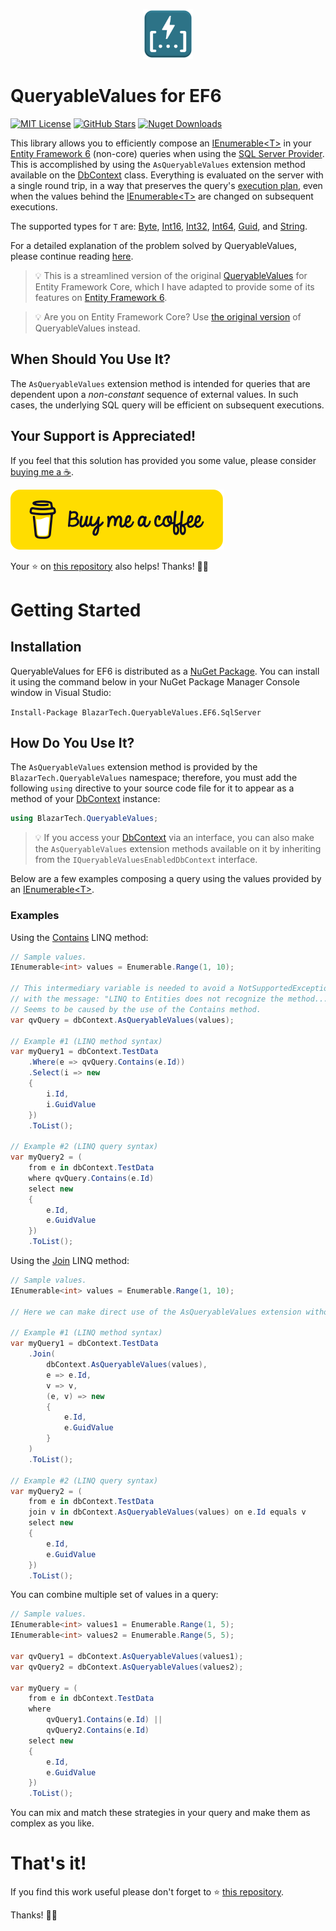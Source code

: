 <p align="center">
    <img src="/docs/images/icon.png" alt="Logo" style="width: 80px;">
</p>

# QueryableValues for EF6

[![MIT License](https://badgen.net/badge/license/MIT/blue)](https://github.com/yv989c/BlazarTech.QueryableValues.EF6/blob/main/LICENSE.md)
[![GitHub Stars](https://badgen.net/github/stars/yv989c/BlazarTech.QueryableValues.EF6?icon=github)][Repository]
[![Nuget Downloads](https://badgen.net/nuget/dt/BlazarTech.QueryableValues.EF6.SqlServer?icon=nuget)][NuGet Package]

This library allows you to efficiently compose an [IEnumerable&lt;T&gt;] in your [Entity Framework 6] (non-core) queries when using the [SQL Server Provider]. This is accomplished by using the `AsQueryableValues` extension method available on the [DbContext] class. Everything is evaluated on the server with a single round trip, in a way that preserves the query's [execution plan], even when the values behind the [IEnumerable&lt;T&gt;] are changed on subsequent executions.

The supported types for `T` are: [Byte], [Int16], [Int32], [Int64], [Guid], and [String].

For a detailed explanation of the problem solved by QueryableValues, please continue reading [here][readme-background].

> 💡 This is a streamlined version of the original [QueryableValues][QueryableValuesEFCoreRepository] for Entity Framework Core, which I have adapted to provide some of its features on [Entity Framework 6].

> 💡 Are you on Entity Framework Core? Use [the original version][QueryableValuesEFCoreRepository] of QueryableValues instead.

## When Should You Use It?
The `AsQueryableValues` extension method is intended for queries that are dependent upon a *non-constant* sequence of external values. In such cases, the underlying SQL query will be efficient on subsequent executions.

## Your Support is Appreciated!
If you feel that this solution has provided you some value, please consider [buying me a ☕][BuyMeACoffee].

[![Buy me a coffee][BuyMeACoffeeButton]][BuyMeACoffee]

Your ⭐ on [this repository][Repository] also helps! Thanks! 🖖🙂

# Getting Started

## Installation
QueryableValues for EF6 is distributed as a [NuGet Package]. You can install it using the command below in your NuGet Package Manager Console window in Visual Studio:

`Install-Package BlazarTech.QueryableValues.EF6.SqlServer`

## How Do You Use It?
The `AsQueryableValues` extension method is provided by the `BlazarTech.QueryableValues` namespace; therefore, you must add the following `using` directive to your source code file for it to appear as a method of your [DbContext] instance:
```c#
using BlazarTech.QueryableValues;
```

> 💡 If you access your [DbContext] via an interface, you can also make the `AsQueryableValues` extension methods available on it by inheriting from the `IQueryableValuesEnabledDbContext` interface.

Below are a few examples composing a query using the values provided by an [IEnumerable&lt;T&gt;].

### Examples
Using the [Contains][ContainsQueryable] LINQ method:


```c#
// Sample values.
IEnumerable<int> values = Enumerable.Range(1, 10);

// This intermediary variable is needed to avoid a NotSupportedException
// with the message: "LINQ to Entities does not recognize the method...".
// Seems to be caused by the use of the Contains method.
var qvQuery = dbContext.AsQueryableValues(values);

// Example #1 (LINQ method syntax)
var myQuery1 = dbContext.TestData
    .Where(e => qvQuery.Contains(e.Id))
    .Select(i => new
    {
        i.Id,
        i.GuidValue
    })
    .ToList();
                
// Example #2 (LINQ query syntax)
var myQuery2 = (
    from e in dbContext.TestData
    where qvQuery.Contains(e.Id)
    select new
    {
        e.Id,
        e.GuidValue
    })
    .ToList();
```

Using the [Join] LINQ method:
```c#
// Sample values.
IEnumerable<int> values = Enumerable.Range(1, 10);

// Here we can make direct use of the AsQueryableValues extension without issues.

// Example #1 (LINQ method syntax)
var myQuery1 = dbContext.TestData
    .Join(
        dbContext.AsQueryableValues(values),
        e => e.Id,
        v => v,
        (e, v) => new
        {
            e.Id,
            e.GuidValue
        }
    )
    .ToList();

// Example #2 (LINQ query syntax)
var myQuery2 = (
    from e in dbContext.TestData
    join v in dbContext.AsQueryableValues(values) on e.Id equals v
    select new
    {
        e.Id,
        e.GuidValue
    })
    .ToList();
```

You can combine multiple set of values in a query:
```c#
// Sample values.
IEnumerable<int> values1 = Enumerable.Range(1, 5);
IEnumerable<int> values2 = Enumerable.Range(5, 5);

var qvQuery1 = dbContext.AsQueryableValues(values1);
var qvQuery2 = dbContext.AsQueryableValues(values2);

var myQuery = (
    from e in dbContext.TestData
    where
        qvQuery1.Contains(e.Id) ||
        qvQuery2.Contains(e.Id)
    select new
    {
        e.Id,
        e.GuidValue
    })
    .ToList();
```

You can mix and match these strategies in your query and make them as complex as you like.

# That's it!
If you find this work useful please don't forget to ⭐ [this repository][Repository].

Thanks! 🖖🙂


[IEnumerable&lt;T&gt;]: https://docs.microsoft.com/en-us/dotnet/api/system.collections.ienumerable
[Entity Framework 6]: https://docs.microsoft.com/en-us/ef/ef6/
[SQL Server Provider]: https://docs.microsoft.com/en-us/ef/ef6/fundamentals/providers/#which-providers-are-available-for-ef6
[DbContext]: https://docs.microsoft.com/en-us/dotnet/api/system.data.entity.dbcontext
[execution plan]: https://docs.microsoft.com/en-us/sql/relational-databases/query-processing-architecture-guide?
[QueryableValuesEFCoreRepository]: https://github.com/yv989c/BlazarTech.QueryableValues
[readme-background]: https://github.com/yv989c/BlazarTech.QueryableValues#background-
[ContainsQueryable]: https://docs.microsoft.com/en-us/dotnet/api/system.linq.queryable.contains
[Join]: https://docs.microsoft.com/en-us/dotnet/api/system.linq.queryable.join

[Boolean]: https://docs.microsoft.com/en-us/dotnet/api/system.boolean
[Byte]: https://docs.microsoft.com/en-us/dotnet/api/system.byte
[Int16]: https://docs.microsoft.com/en-us/dotnet/api/system.int16
[Int32]: https://docs.microsoft.com/en-us/dotnet/api/system.int32
[Int64]: https://docs.microsoft.com/en-us/dotnet/api/system.int64
[Guid]: https://docs.microsoft.com/en-us/dotnet/api/system.guid
[String]: https://docs.microsoft.com/en-us/dotnet/api/system.string

[Repository]: https://github.com/yv989c/BlazarTech.QueryableValues.EF6
[NuGet Package]: https://www.nuget.org/packages/BlazarTech.QueryableValues.EF6.SqlServer/
[BuyMeACoffee]: https://www.buymeacoffee.com/yv989c
[BuyMeACoffeeButton]: /docs/images/bmc-48.svg
